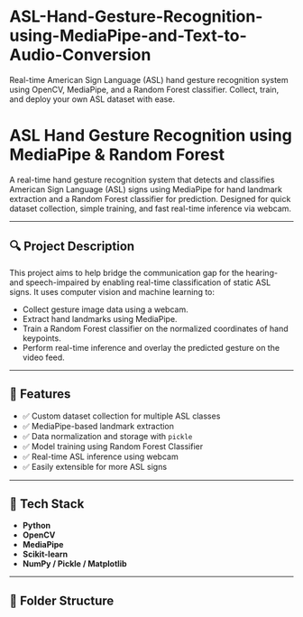 # ASL-Hand-Gesture-Recognition-using-MediaPipe-and-Text-to-Audio-Conversion
Real-time American Sign Language (ASL) hand gesture recognition system using OpenCV, MediaPipe, and a Random Forest classifier. Collect, train, and deploy your own ASL dataset with ease.

# ASL Hand Gesture Recognition using MediaPipe & Random Forest

A real-time hand gesture recognition system that detects and classifies American Sign Language (ASL) signs using MediaPipe for hand landmark extraction and a Random Forest classifier for prediction. Designed for quick dataset collection, simple training, and fast real-time inference via webcam.

---

## 🔍 Project Description

This project aims to help bridge the communication gap for the hearing- and speech-impaired by enabling real-time classification of static ASL signs. It uses computer vision and machine learning to:
- Collect gesture image data using a webcam.
- Extract hand landmarks using MediaPipe.
- Train a Random Forest classifier on the normalized coordinates of hand keypoints.
- Perform real-time inference and overlay the predicted gesture on the video feed.

---

## 🎯 Features

- ✅ Custom dataset collection for multiple ASL classes
- ✅ MediaPipe-based landmark extraction
- ✅ Data normalization and storage with `pickle`
- ✅ Model training using Random Forest Classifier
- ✅ Real-time ASL inference using webcam
- ✅ Easily extensible for more ASL signs

---

## 🧠 Tech Stack

- **Python**
- **OpenCV**
- **MediaPipe**
- **Scikit-learn**
- **NumPy / Pickle / Matplotlib**

---

## 📂 Folder Structure

